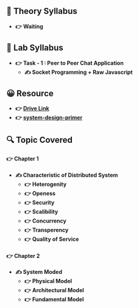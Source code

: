 
## 🍂 Theory Syllabus

- **👉 Waiting**

## 🎅 Lab Syllabus

- **👉 Task - 1 : Peer to Peer Chat Application**
    - **✍️ Socket Programming + Raw Javascript**
## 😀 Resource

- **👉 [Drive Link](https://drive.google.com/drive/folders/1Vem9Z08S3yWvFLdbf57wafB3gGRPLPiu)**
- **👉 [system-design-primer](https://github.com/donnemartin/system-design-primer)**
 
## 🔍 Topic Covered

#### 👉 Chapter 1
- **✍️ Characteristic of Distributed System**
    - **👉 Heterogenity**
    - **👉 Openess**
    - **👉 Security**
    - **👉 Scalibility**
    - **👉 Concurrency**
    - **👉 Transperency**
    - **👉 Quality of Service**

#### 👉 Chapter 2
- **✍️ System Moded**
    - **👉 Physical Model**
    - **👉 Architectural Model**
    - **👉 Fundamental Model**